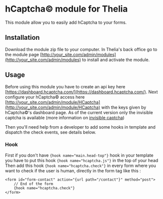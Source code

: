 # hCaptcha© module for Thelia

This module allow you to easily add hCaptcha to your forms.

## Installation

Download the module zip file to your computer. In Thelia's back office go to the module page [http://your_site.com/admin/modules](http://your_site.com/admin/modules) to install and activate the module.

## Usage

Before using this module you have to create an api key here [https://dashboard.hcaptcha.com/](https://dashboard.hcaptcha.com/).
Next configure your hCaptcha© access here [http://your_site.com/admin/module/HCaptcha](http://your_site.com/admin/module/HCaptcha) with the keys given by hCaptcha©'s dashboard page.
As of the current version only the invisible captcha is available (more information on [invisible captcha](https://docs.hcaptcha.com/invisible))

Then you'll need help from a developer to add some hooks in template and dispatch the check events, see details below.

### Hook

First if you don't have `{hook name="main.head-top"}` hook in your template you have to put this hook `{hook name="hcaptcha.js"}` in the top of your head
Then add this hook `{hook name="hcaptcha.check"}` in every form where you want to check if the user is human, directly in the form tag like this :
```
<form id="form-contact" action="{url path="/contact"}" method="post">
    // End of the form
    {hook name="hcaptcha.check"}
</form>
```


